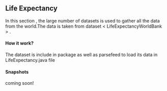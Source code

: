 ## Life Expectancy

In this section , the large number of datasets is used to gather all the data from the world.The data is taken from
 dataset           < LifeExpectancyWorldBank > .


#### How it work?
The dataset is include in package as well as parsefeed to load its data in LifeExpectancy.java file 

#### Snapshots 
coming soon!




 
